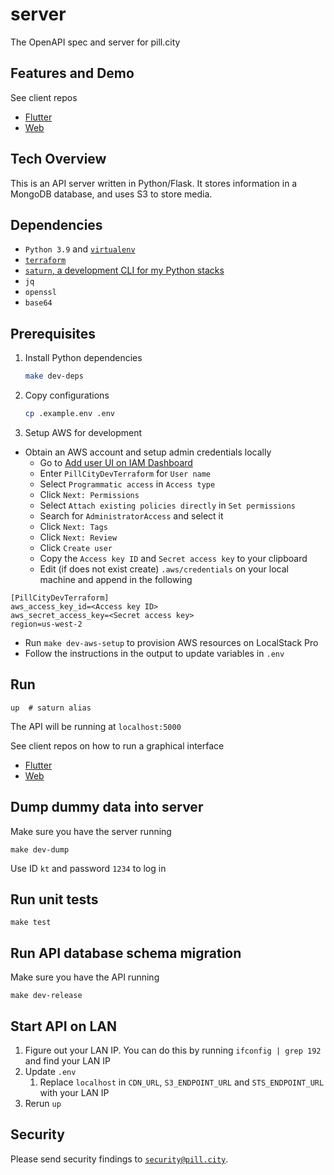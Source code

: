 # server
The OpenAPI spec and server for pill.city

## Features and Demo
See client repos

* [Flutter](https://github.com/pill-city/flutter)
* [Web](https://github.com/pill-city/web)

## Tech Overview
This is an API server written in Python/Flask. It stores information in a MongoDB database, and uses S3 to store media.

## Dependencies
* `Python 3.9` and [`virtualenv`](http://packaging.python.org/guides/installing-using-pip-and-virtualenv/)
* [`terraform`](https://developer.hashicorp.com/terraform/tutorials/aws-get-started/install-cli)
* [`saturn`, a development CLI for my Python stacks](https://github.com/k-t-corp/saturn)
* `jq`
* `openssl`
* `base64`

## Prerequisites
1. Install Python dependencies

   ```bash
   make dev-deps
   ```

2. Copy configurations

   ```bash
   cp .example.env .env
   ```

3. Setup AWS for development
* Obtain an AWS account and setup admin credentials locally
  * Go to [Add user UI on IAM Dashboard](https://us-east-1.console.aws.amazon.com/iam/home#/users$new?step=details)
  * Enter `PillCityDevTerraform` for `User name`
  * Select `Programmatic access` in `Access type`
  * Click `Next: Permissions`
  * Select `Attach existing policies directly` in `Set permissions`
  * Search for `AdministratorAccess` and select it
  * Click `Next: Tags`
  * Click `Next: Review`
  * Click `Create user`
  * Copy the `Access key ID` and `Secret access key` to your clipboard
  * Edit (if does not exist create) `.aws/credentials` on your local machine and append in the following
    
```
[PillCityDevTerraform]
aws_access_key_id=<Access key ID>
aws_secret_access_key=<Secret access key>
region=us-west-2
```

  * Run `make dev-aws-setup` to provision AWS resources on LocalStack Pro
  * Follow the instructions in the output to update variables in `.env`

## Run
``` shell
up  # saturn alias
```
The API will be running at `localhost:5000`

See client repos on how to run a graphical interface

* [Flutter](https://github.com/pill-city/flutter)
* [Web](https://github.com/pill-city/web)

## Dump dummy data into server
Make sure you have the server running
``` shell
make dev-dump
```
Use ID `kt` and password `1234` to log in

## Run unit tests
``` shell
make test
```

## Run API database schema migration
Make sure you have the API running
``` shell
make dev-release
```

## Start API on LAN
1. Figure out your LAN IP. You can do this by running `ifconfig | grep 192` and find your LAN IP
2. Update `.env`
   1. Replace `localhost` in `CDN_URL`, `S3_ENDPOINT_URL` and `STS_ENDPOINT_URL` with your LAN IP
3. Rerun `up`

## Security
Please send security findings to [`security@pill.city`](mailto:security@pill.city).
